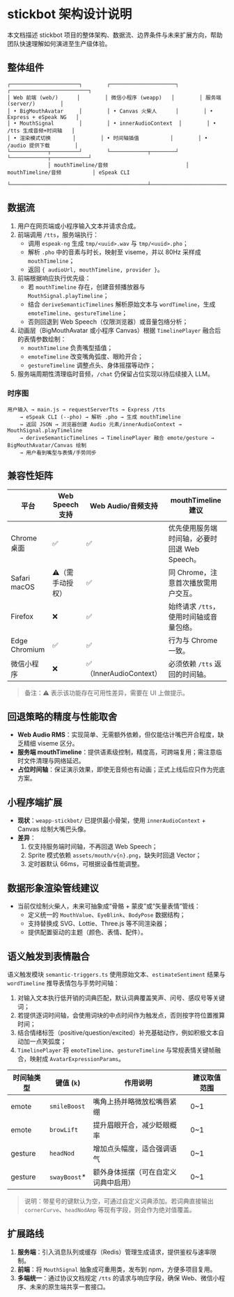 # stickbot 架构设计说明

本文档描述 stickbot 项目的整体架构、数据流、边界条件与未来扩展方向，帮助团队快速理解如何演进至生产级体验。

## 整体组件

```
┌──────────────────────┐        ┌─────────────────────┐        ┌─────────────────────────┐
│ Web 前端 (web/)      │        │ 微信小程序 (weapp)   │        │ 服务端 (server/)        │
│ • BigMouthAvatar     │        │ • Canvas 火柴人      │        │ • Express + eSpeak NG   │
│ • MouthSignal        │        │ • innerAudioContext  │        │ • /tts 生成音频+时间轴   │
│ • 渲染模式切换       │        │ • 时间轴插值          │        │ • /audio 提供下载        │
└────────────┬─────────┘        └────────────┬────────┘        └────────────┬────────────┘
             │ mouthTimeline/音频                         │ mouthTimeline/音频          │ eSpeak CLI
             └────────────────────────────────────────────┴─────────────────────────────┘
```

## 数据流

1. 用户在网页端或小程序输入文本并请求合成。
2. 前端调用 `/tts`，服务端执行：
   - 调用 `espeak-ng` 生成 `tmp/<uuid>.wav` 与 `tmp/<uuid>.pho`；
   - 解析 `.pho` 中的音素与时长，映射至 viseme，并以 80Hz 采样成 `mouthTimeline`；
   - 返回 `{ audioUrl, mouthTimeline, provider }`。
3. 前端根据响应执行优先级：
   - 若 `mouthTimeline` 存在，创建音频播放器与 `MouthSignal.playTimeline`；
   - 结合 `deriveSemanticTimelines` 解析原始文本与 `wordTimeline`，生成 `emoteTimeline`、`gestureTimeline`；
   - 否则回退到 Web Speech（仅限浏览器）或音量包络分析；
4. 动画层（BigMouthAvatar 或小程序 Canvas）根据 `TimelinePlayer` 融合后的表情参数绘制：
   - `mouthTimeline` 负责嘴型插值；
   - `emoteTimeline` 改变嘴角弧度、眼睑开合；
   - `gestureTimeline` 调整点头、身体摇摆等动作；
5. 服务端周期性清理临时音频，`/chat` 仍保留占位实现以待后续接入 LLM。

### 时序图

```
用户输入 → main.js → requestServerTts → Express /tts
    → eSpeak CLI (--pho) → 解析 .pho → 生成 mouthTimeline
    → 返回 JSON → 浏览器创建 Audio 元素/innerAudioContext → MouthSignal.playTimeline
    → deriveSemanticTimelines → TimelinePlayer 融合 emote/gesture → BigMouthAvatar/Canvas 绘制
    → 用户看到嘴型与表情/手势同步
```

## 兼容性矩阵

| 平台 | Web Speech 支持 | Web Audio/音频支持 | mouthTimeline 建议 |
| --- | --- | --- | --- |
| Chrome 桌面 | ✅ | ✅ | 优先使用服务端时间轴，必要时回退 Web Speech。 |
| Safari macOS | ⚠️（需手动授权） | ✅ | 同 Chrome，注意首次播放需用户交互。 |
| Firefox | ❌ | ✅ | 始终请求 `/tts`，使用时间轴或音量包络。 |
| Edge Chromium | ✅ | ✅ | 行为与 Chrome 一致。 |
| 微信小程序 | ❌ | ✅（InnerAudioContext） | 必须依赖 `/tts` 返回的时间轴。 |

> 备注：⚠️ 表示该功能存在可用性差异，需要在 UI 上做提示。

## 回退策略的精度与性能取舍

- **Web Audio RMS**：实现简单、无需额外依赖，但仅能估计嘴巴开合程度，缺乏精细 viseme 区分。
- **服务端 mouthTimeline**：提供语素级控制，精度高，可跨端复用；需注意临时文件清理与网络延迟。
- **占位时间轴**：保证演示效果，即使无音频也有动画；正式上线后应只作为兜底方案。

## 小程序端扩展

- **现状**：`weapp-stickbot/` 已提供最小骨架，使用 `innerAudioContext` + Canvas 绘制大嘴巴头像。
- **差异**：
  1. 仅支持服务端时间轴，不再回退 Web Speech；
  2. Sprite 模式依赖 `assets/mouth/v{n}.png`，缺失时回退 Vector；
  3. 定时器默认 66ms，可根据设备性能调整。

## 数据形象渲染管线建议

- 当前仅绘制火柴人，未来可抽象成“骨骼 + 蒙皮”或“矢量表情”管线：
  - 定义统一的 `MouthValue`、`EyeBlink`、`BodyPose` 数据结构；
  - 支持替换成 SVG、Lottie、Three.js 等不同渲染器；
  - 提供配置驱动的主题（颜色、表情、配件）。

## 语义触发到表情融合

语义触发模块 `semantic-triggers.ts` 使用原始文本、`estimateSentiment` 结果与 `wordTimeline` 推导表情包与手势时间轴：

1. 对输入文本执行低开销的词典匹配，默认词典覆盖笑声、问号、感叹号等关键词；
2. 若提供逐词时间轴，会使用词块的中点时间作为触发点，否则按字符位置推算时间；
3. 结合情绪标签（positive/question/excited）补充基础动作，例如积极文本自动加一点笑弧度；
4. `TimelinePlayer` 将 `emoteTimeline`、`gestureTimeline` 与常规表情关键帧融合，映射成 `AvatarExpressionParams`。

| 时间轴类型 | 键值 (`k`)       | 作用说明                           | 建议取值范围 |
| -------- | ---------------- | ---------------------------------- | ------------ |
| emote    | `smileBoost`      | 嘴角上扬并略微放松嘴唇紧绷         | 0~1          |
| emote    | `browLift`        | 提升眉眼开合，减少眨眼概率         | 0~1          |
| gesture  | `headNod`         | 增加点头幅度，适合强调语气         | 0~1          |
| gesture  | `swayBoost`*      | 额外身体摇摆（可在自定义词典中启用）| 0~1          |

> 说明：带星号的键默认为空，可通过自定义词典添加。若词典直接输出 `cornerCurve`、`headNodAmp` 等现有字段，则会作为绝对值覆盖。

## 扩展路线

1. **服务端**：引入消息队列或缓存（Redis）管理生成请求，提供鉴权与速率限制。
2. **前端**：将 `MouthSignal` 抽象成可重用类，发布到 npm，方便多项目复用。
3. **多端统一**：通过协议文档规定 `/tts` 的请求与响应字段，确保 Web、微信小程序、未来的原生端共享一套接口。
